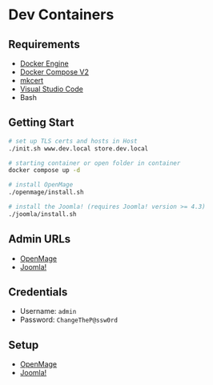 # Dev Containers

## Requirements

- [Docker Engine](https://docs.docker.com/install/)
- [Docker Compose V2](https://docs.docker.com/compose/cli-command/)
- [mkcert](https://github.com/FiloSottile/mkcert)
- [Visual Studio Code](https://code.visualstudio.com/)
- Bash

## Getting Start

```sh
# set up TLS certs and hosts in Host
./init.sh www.dev.local store.dev.local

# starting container or open folder in container
docker compose up -d

# install OpenMage
./openmage/install.sh

# install the Joomla! (requires Joomla! version >= 4.3)
./joomla/install.sh
```

## Admin URLs

- [OpenMage](https://store.dev.local/admin/)
- [Joomla!](https://www.dev.local/administrator/)

## Credentials

- Username: `admin`
- Password: `ChangeTheP@ssw0rd`

## Setup

- [OpenMage](./openmage/)
- [Joomla!](./joomla/)
